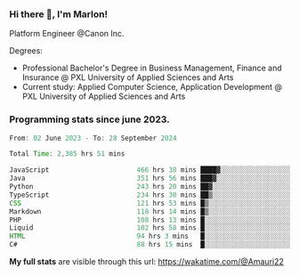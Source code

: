 
### Hi there 👋, I'm Marlon!

Platform Engineer @Canon Inc.

Degrees: 
- Professional Bachelor's Degree in Business Management, Finance and Insurance @ PXL University of Applied Sciences and Arts
- Current study: Applied Computer Science, Application Development @ PXL University of Applied Sciences and Arts

### Programming stats since june 2023.
<!--START_SECTION:waka-->

```java
From: 02 June 2023 - To: 28 September 2024

Total Time: 2,385 hrs 51 mins

JavaScript                      466 hrs 38 mins ████▓░░░░░░░░░░░░░░░░░░░░   19.27 %
Java                            351 hrs 56 mins ███▓░░░░░░░░░░░░░░░░░░░░░   14.54 %
Python                          243 hrs 20 mins ██▓░░░░░░░░░░░░░░░░░░░░░░   10.05 %
TypeScript                      234 hrs 30 mins ██▒░░░░░░░░░░░░░░░░░░░░░░   09.69 %
CSS                             121 hrs 53 mins █▒░░░░░░░░░░░░░░░░░░░░░░░   05.03 %
Markdown                        118 hrs 14 mins █▒░░░░░░░░░░░░░░░░░░░░░░░   04.88 %
PHP                             108 hrs 13 mins █░░░░░░░░░░░░░░░░░░░░░░░░   04.47 %
Liquid                          102 hrs 58 mins █░░░░░░░░░░░░░░░░░░░░░░░░   04.25 %
HTML                            94 hrs 3 mins   █░░░░░░░░░░░░░░░░░░░░░░░░   03.88 %
C#                              88 hrs 15 mins  █░░░░░░░░░░░░░░░░░░░░░░░░   03.65 %
```

<!--END_SECTION:waka-->
**My full stats** are visible through this url: https://wakatime.com/@Amauri22
